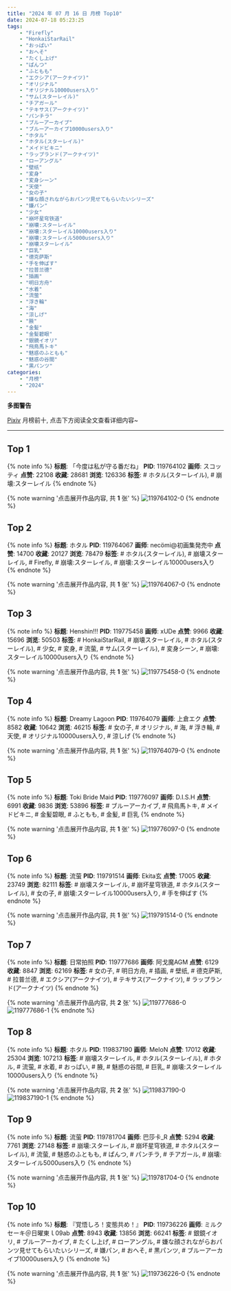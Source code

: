 ```yaml
---
title: "2024 年 07 月 16 日 月榜 Top10"
date: 2024-07-18 05:23:25
tags:
    - "Firefly"
    - "HonkaiStarRail"
    - "おっぱい"
    - "おへそ"
    - "たくし上げ"
    - "ぱんつ"
    - "ふともも"
    - "エクシア(アークナイツ)"
    - "オリジナル"
    - "オリジナル10000users入り"
    - "サム(スターレイル)"
    - "チアガール"
    - "テキサス(アークナイツ)"
    - "パンチラ"
    - "ブルーアーカイブ"
    - "ブルーアーカイブ10000users入り"
    - "ホタル"
    - "ホタル(スターレイル)"
    - "メイドビキニ"
    - "ラップランド(アークナイツ)"
    - "ローアングル"
    - "壁纸"
    - "変身"
    - "変身シーン"
    - "天使"
    - "女の子"
    - "嫌な顔されながらおパンツ見せてもらいたいシリーズ"
    - "嫌パン"
    - "少女"
    - "崩坏星穹铁道"
    - "崩壊:スターレイル"
    - "崩壊:スターレイル10000users入り"
    - "崩壊:スターレイル5000users入り"
    - "崩壊スターレイル"
    - "巨乳"
    - "德克萨斯"
    - "手を伸ばす"
    - "拉普兰德"
    - "插画"
    - "明日方舟"
    - "水着"
    - "流萤"
    - "浮き輪"
    - "海"
    - "涼しげ"
    - "腋"
    - "金髪"
    - "金髪碧眼"
    - "銀鏡イオリ"
    - "飛鳥馬トキ"
    - "魅惑のふともも"
    - "魅惑の谷間"
    - "黒パンツ"
categories:
    - "月榜"
    - "2024"
---
```


<i class="fa fa-triangle-exclamation"></i>**多图警告**<i class="fa fa-triangle-exclamation"></i>

[Pixiv](https://www.pixiv.net/) 月榜前十, 点击下方阅读全文查看详细内容~

<!-- more -->

---

## Top 1

{% note info %}
**标题**: 「今度は私が守る番だね」
**PID**: 119764102 **画师**: スコッティ
**点赞**: 22108 **收藏**: 28681 **浏览**: 126336
**标签**: # ホタル(スターレイル), # 崩壊:スターレイル
{% endnote %}

{% note warning '点击展开作品内容, 共 **1** 张' %}
![119764102-0](https://i.pixiv.re/img-original/img/2024/06/19/00/00/46/119764102_p0.jpg)
{% endnote %}

## Top 2

{% note info %}
**标题**: ホタル
**PID**: 119764067 **画师**: necömi@初画集発売中
**点赞**: 14700 **收藏**: 20127 **浏览**: 78479
**标签**: # ホタル(スターレイル), # 崩壊スターレイル, # Firefly, # 崩壊:スターレイル, # 崩壊:スターレイル10000users入り
{% endnote %}

{% note warning '点击展开作品内容, 共 **1** 张' %}
![119764067-0](https://i.pixiv.re/img-original/img/2024/06/19/00/00/35/119764067_p0.png)
{% endnote %}

## Top 3

{% note info %}
**标题**: Henshin!!!
**PID**: 119775458 **画师**: xUDe
**点赞**: 9966 **收藏**: 15696 **浏览**: 50503
**标签**: # HonkaiStarRail, # 崩壊スターレイル, # ホタル(スターレイル), # 少女, # 変身, # 流萤, # サム(スターレイル), # 変身シーン, # 崩壊:スターレイル10000users入り
{% endnote %}

{% note warning '点击展开作品内容, 共 **1** 张' %}
![119775458-0](https://i.pixiv.re/img-original/img/2024/06/19/12/27/36/119775458_p0.jpg)
{% endnote %}

## Top 4

{% note info %}
**标题**: Dreamy Lagoon
**PID**: 119764079 **画师**: 上倉エク
**点赞**: 8582 **收藏**: 10642 **浏览**: 46215
**标签**: # 女の子, # オリジナル, # 海, # 浮き輪, # 天使, # オリジナル10000users入り, # 涼しげ
{% endnote %}

{% note warning '点击展开作品内容, 共 **1** 张' %}
![119764079-0](https://i.pixiv.re/img-original/img/2024/06/19/00/00/41/119764079_p0.jpg)
{% endnote %}

## Top 5

{% note info %}
**标题**: Toki Bride Maid
**PID**: 119776097 **画师**: D.I.S.H
**点赞**: 6991 **收藏**: 9836 **浏览**: 53896
**标签**: # ブルーアーカイブ, # 飛鳥馬トキ, # メイドビキニ, # 金髪碧眼, # ふともも, # 金髪, # 巨乳
{% endnote %}

{% note warning '点击展开作品内容, 共 **1** 张' %}
![119776097-0](https://i.pixiv.re/img-original/img/2024/06/19/13/04/16/119776097_p0.png)
{% endnote %}

## Top 6

{% note info %}
**标题**: 流萤
**PID**: 119791514 **画师**: Ekita玄
**点赞**: 17005 **收藏**: 23749 **浏览**: 82111
**标签**: # 崩壊スターレイル, # 崩坏星穹铁道, # ホタル(スターレイル), # 女の子, # 崩壊:スターレイル10000users入り, # 手を伸ばす
{% endnote %}

{% note warning '点击展开作品内容, 共 **1** 张' %}
![119791514-0](https://i.pixiv.re/img-original/img/2024/06/20/00/00/11/119791514_p0.jpg)
{% endnote %}

## Top 7

{% note info %}
**标题**: 日常拍照
**PID**: 119777686 **画师**: 阿戈魔AGM
**点赞**: 6129 **收藏**: 8847 **浏览**: 62169
**标签**: # 女の子, # 明日方舟, # 插画, # 壁纸, # 德克萨斯, # 拉普兰德, # エクシア(アークナイツ), # テキサス(アークナイツ), # ラップランド(アークナイツ)
{% endnote %}

{% note warning '点击展开作品内容, 共 **2** 张' %}
![119777686-0](https://i.pixiv.re/img-original/img/2024/06/19/15/00/04/119777686_p0.jpg)
![119777686-1](https://i.pixiv.re/img-original/img/2024/06/19/15/00/04/119777686_p1.jpg)
{% endnote %}

## Top 8

{% note info %}
**标题**: ホタル
**PID**: 119837190 **画师**: MeIoN
**点赞**: 17012 **收藏**: 25304 **浏览**: 107213
**标签**: # 崩壊スターレイル, # ホタル(スターレイル), # ホタル, # 流萤, # 水着, # おっぱい, # 腋, # 魅惑の谷間, # 巨乳, # 崩壊:スターレイル10000users入り
{% endnote %}

{% note warning '点击展开作品内容, 共 **2** 张' %}
![119837190-0](https://i.pixiv.re/img-original/img/2024/06/21/18/54/32/119837190_p0.jpg)
![119837190-1](https://i.pixiv.re/img-original/img/2024/06/21/18/54/32/119837190_p1.jpg)
{% endnote %}

## Top 9

{% note info %}
**标题**: 流萤
**PID**: 119781704 **画师**: 巴莎卡_R
**点赞**: 5294 **收藏**: 7761 **浏览**: 27148
**标签**: # 崩壊:スターレイル, # 崩坏星穹铁道, # ホタル(スターレイル), # 流萤, # 魅惑のふともも, # ぱんつ, # パンチラ, # チアガール, # 崩壊:スターレイル5000users入り
{% endnote %}

{% note warning '点击展开作品内容, 共 **1** 张' %}
![119781704-0](https://i.pixiv.re/img-original/img/2024/06/19/18/34/13/119781704_p0.jpg)
{% endnote %}

## Top 10

{% note info %}
**标题**: 『覚悟しろ！変態共め！』
**PID**: 119736226 **画师**: ミルクセーキ＠日曜東ｌ09ab
**点赞**: 8943 **收藏**: 13856 **浏览**: 66241
**标签**: # 銀鏡イオリ, # ブルーアーカイブ, # たくし上げ, # ローアングル, # 嫌な顔されながらおパンツ見せてもらいたいシリーズ, # 嫌パン, # おへそ, # 黒パンツ, # ブルーアーカイブ10000users入り
{% endnote %}

{% note warning '点击展开作品内容, 共 **1** 张' %}
![119736226-0](https://i.pixiv.re/img-original/img/2024/06/18/00/00/49/119736226_p0.jpg)
{% endnote %}
